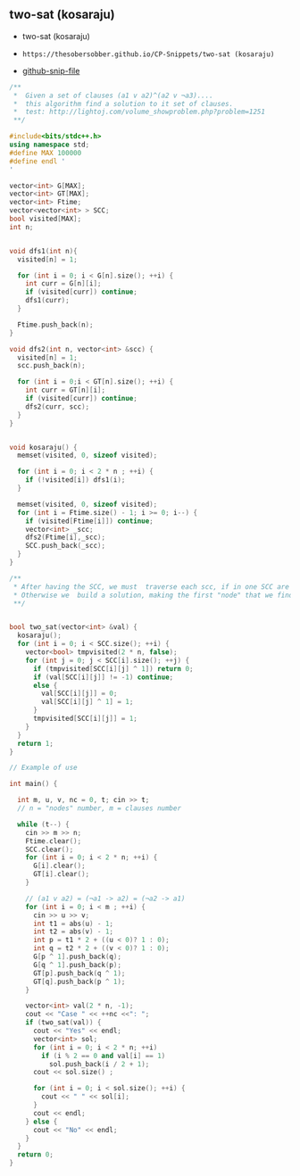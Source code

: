 
## two-sat (kosaraju)

- two-sat (kosaraju)
- ```
  https://thesobersobber.github.io/CP-Snippets/two-sat (kosaraju)
  ```
- [github-snip-file](https://github.com/theSoberSobber/CP-Snippets/blob/main/snippets.json#L1710)

```cpp
/**
 *  Given a set of clauses (a1 v a2)^(a2 v ¬a3)....
 *  this algorithm find a solution to it set of clauses.
 *  test: http://lightoj.com/volume_showproblem.php?problem=1251
 **/

#include<bits/stdc++.h>
using namespace std;
#define MAX 100000
#define endl '
'

vector<int> G[MAX];
vector<int> GT[MAX];
vector<int> Ftime;
vector<vector<int> > SCC;
bool visited[MAX];
int n;


void dfs1(int n){
  visited[n] = 1;

  for (int i = 0; i < G[n].size(); ++i) {
    int curr = G[n][i];
    if (visited[curr]) continue;
    dfs1(curr);
  }

  Ftime.push_back(n);
}

void dfs2(int n, vector<int> &scc) {
  visited[n] = 1;
  scc.push_back(n);

  for (int i = 0;i < GT[n].size(); ++i) {
    int curr = GT[n][i];
    if (visited[curr]) continue;
    dfs2(curr, scc);
  }
}


void kosaraju() {
  memset(visited, 0, sizeof visited);

  for (int i = 0; i < 2 * n ; ++i) {
    if (!visited[i]) dfs1(i);
  }

  memset(visited, 0, sizeof visited);
  for (int i = Ftime.size() - 1; i >= 0; i--) {
    if (visited[Ftime[i]]) continue;
    vector<int> _scc;
    dfs2(Ftime[i],_scc);
    SCC.push_back(_scc);
  }
}

/**
 * After having the SCC, we must  traverse each scc, if in one SCC are -b y b, there is not a solution.
 * Otherwise we  build a solution, making the first "node" that we find truth and its complement false.
 **/


bool two_sat(vector<int> &val) {
  kosaraju();
  for (int i = 0; i < SCC.size(); ++i) {
    vector<bool> tmpvisited(2 * n, false);
    for (int j = 0; j < SCC[i].size(); ++j) {
      if (tmpvisited[SCC[i][j] ^ 1]) return 0;
      if (val[SCC[i][j]] != -1) continue;
      else {
        val[SCC[i][j]] = 0;
        val[SCC[i][j] ^ 1] = 1;
      }
      tmpvisited[SCC[i][j]] = 1;
    }
  }
  return 1;
}

// Example of use

int main() {

  int m, u, v, nc = 0, t; cin >> t;
  // n = "nodes" number, m = clauses number

  while (t--) {
    cin >> m >> n;
    Ftime.clear();
    SCC.clear();
    for (int i = 0; i < 2 * n; ++i) {
      G[i].clear();
      GT[i].clear();
    }

    // (a1 v a2) = (¬a1 -> a2) = (¬a2 -> a1)
    for (int i = 0; i < m ; ++i) {
      cin >> u >> v;
      int t1 = abs(u) - 1;
      int t2 = abs(v) - 1;
      int p = t1 * 2 + ((u < 0)? 1 : 0);
      int q = t2 * 2 + ((v < 0)? 1 : 0);
      G[p ^ 1].push_back(q);
      G[q ^ 1].push_back(p);
      GT[p].push_back(q ^ 1);
      GT[q].push_back(p ^ 1);
    }

    vector<int> val(2 * n, -1);
    cout << "Case " << ++nc <<": ";
    if (two_sat(val)) {
      cout << "Yes" << endl;
      vector<int> sol;
      for (int i = 0; i < 2 * n; ++i)
        if (i % 2 == 0 and val[i] == 1)
          sol.push_back(i / 2 + 1);
      cout << sol.size() ;

      for (int i = 0; i < sol.size(); ++i) {
        cout << " " << sol[i];
      }
      cout << endl;
    } else {
      cout << "No" << endl;
    }
  }
  return 0;
}
```
